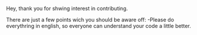 Hey, thank you for shwing interest in contributing.

There are just a few points wich you should be aware off:
-Please do everythring in english, so everyone can understand your code a little better.
